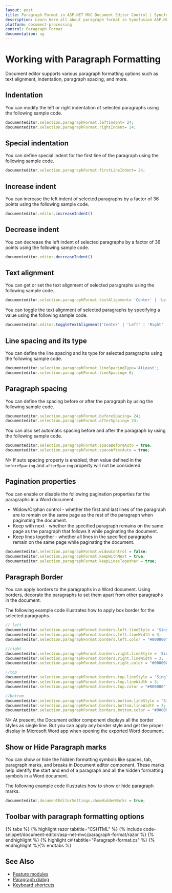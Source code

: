 ```yaml
---
layout: post
title: Paragraph Format in ASP.NET MVC Document Editor Control | Syncfusion
description: Learn here all about paragraph format in Syncfusion ASP.NET MVC Document Editor component of Syncfusion Essential JS 2 and more.
platform: document-processing
control: Paragraph Format
documentation: ug
---
```



# Working with Paragraph Formatting

Document editor supports various paragraph formatting options such as text alignment, indentation, paragraph spacing, and more.

## Indentation

You can modify the left or right indentation of selected paragraphs using the following sample code.

```typescript
documenteditor.selection.paragraphFormat.leftIndent= 24;
documenteditor.selection.paragraphFormat.rightIndent= 24;
```

## Special indentation

You can define special indent for the first line of the paragraph using the following sample code.

```typescript
documenteditor.selection.paragraphFormat.firstLineIndent= 24;
```

## Increase indent

You can increase the left indent of selected paragraphs by a factor of 36 points using the following sample code.

```typescript
documenteditor.editor.increaseIndent()
```

## Decrease indent

You can decrease the left indent of selected paragraphs by a factor of 36 points using the following sample code.

```typescript
documenteditor.editor.decreaseIndent()
```

## Text alignment

You can get or set the text alignment of selected paragraphs using the following sample code.

```typescript
documenteditor.selection.paragraphFormat.textAlignment= 'Center' | 'Left' | 'Right' | 'Justify';
```

You can toggle the text alignment of selected paragraphs by specifying a value using the following sample code.

```typescript
documenteditor.editor.toggleTextAlignment('Center' | 'Left' | 'Right' | 'Justify');
```

## Line spacing and its type

You can define the line spacing and its type for selected paragraphs using the following sample code.

```typescript
documenteditor.selection.paragraphFormat.lineSpacingType='AtLeast';
documenteditor.selection.paragraphFormat.lineSpacing= 6;
```

## Paragraph spacing

You can define the spacing before or after the paragraph by using the following sample code.

```typescript
documenteditor.selection.paragraphFormat.beforeSpacing= 24;
documenteditor.selection.paragraphFormat.afterSpacing= 24;
```

You can also set automatic spacing before and after the paragraph by using the following sample code.

```typescript
documenteditor.selection.paragraphFormat.spaceBeforeAuto = true;
documenteditor.selection.paragraphFormat.spaceAfterAuto = true;
```

N> If auto spacing property is enabled, then value defined in the `beforeSpacing` and `afterSpacing` property will not be considered.

## Pagination properties

You can enable or disable the following pagination properties for the paragraphs in a Word document.

* Widow/Orphan control - whether the first and last lines of the paragraph are to remain on the same page as the rest of the paragraph when paginating the document.
* Keep with next - whether the specified paragraph remains on the same page as the paragraph that follows it while paginating the document.
* Keep lines together - whether all lines in the specified paragraphs remain on the same page while paginating the document.

```typescript
documenteditor.selection.paragraphFormat.widowControl = false;
documenteditor.selection.paragraphFormat.keepWithNext = true;
documenteditor.selection.paragraphFormat.keepLinesTogether = true;
```

## Paragraph Border

You can apply borders to the paragraphs in a Word document. Using borders, decorate the paragraphs to set them apart from other paragraphs in the document.

The following example code illustrates how to apply box border for the selected paragraphs.

```typescript
// left
documenteditor.selection.paragraphFormat.borders.left.lineStyle = 'Single';
documenteditor.selection.paragraphFormat.borders.left.lineWidth = 3;
documenteditor.selection.paragraphFormat.borders.left.color = "#000000";

//right
documenteditor.selection.paragraphFormat.borders.right.lineStyle = 'Single';
documenteditor.selection.paragraphFormat.borders.right.lineWidth = 3;
documenteditor.selection.paragraphFormat.borders.right.color = "#000000";

//top
documenteditor.selection.paragraphFormat.borders.top.lineStyle = 'Single';
documenteditor.selection.paragraphFormat.borders.top.lineWidth = 3;
documenteditor.selection.paragraphFormat.borders.top.color = "#000000";

//bottom
documenteditor.selection.paragraphFormat.borders.bottom.lineStyle = 'Single';
documenteditor.selection.paragraphFormat.borders.bottom.lineWidth = 3;
documenteditor.selection.paragraphFormat.borders.bottom.color = "#000000";

```

N> At present, the Document editor component displays all the border styles as single line. But you can apply any border style and get the proper display in Microsoft Word app when opening the exported Word document.

## Show or Hide Paragraph marks

You can show or hide the hidden formatting symbols like spaces, tab, paragraph marks, and breaks in Document editor component. These marks help identify the start and end of a paragraph and all the hidden formatting symbols in a Word document.

The following example code illustrates how to show or hide paragraph marks.

```typescript
documenteditor.documentEditorSettings.showHiddenMarks = true;
```

## Toolbar with paragraph formatting options


{% tabs %}
{% highlight razor tabtitle="CSHTML" %}
{% include code-snippet/document-editor/asp-net-mvc/paragraph-format/razor %}
{% endhighlight %}
{% highlight c# tabtitle="Paragraph-format.cs" %}
{% endhighlight %}{% endtabs %}



## See Also

* [Feature modules](./feature-module)
* [Paragraph dialog](./dialog#paragraph-dialog)
* [Keyboard shortcuts](./keyboard-shortcut)
